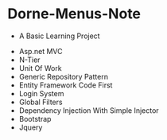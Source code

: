 # Dorne-Menus-Note
* A Basic Learning Project

 - Asp.net MVC
 - N-Tier
 - Unit Of Work
 - Generic Repository Pattern
 - Entity Framework Code First
 - Login System
 - Global Filters
 - Dependency Injection With Simple Injector
 - Bootstrap
 - Jquery
